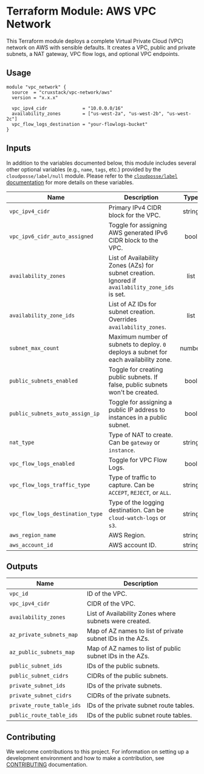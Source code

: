 # Terraform Module: AWS VPC Network

This Terraform module deploys a complete Virtual Private Cloud (VPC) network on
AWS with sensible defaults. It creates a VPC, public and private subnets, a NAT
gateway, VPC flow logs, and optional VPC endpoints.

## Usage

```hcl
module "vpc_network" {
  source  = "cruxstack/vpc-network/aws"
  version = "x.x.x"

  vpc_ipv4_cidr             = "10.0.0.0/16"
  availability_zones        = ["us-west-2a", "us-west-2b", "us-west-2c"]
  vpc_flow_logs_destination = "your-flowlogs-bucket"
}
```

## Inputs

In addition to the variables documented below, this module includes several
other optional variables (e.g., `name`, `tags`, etc.) provided by the
`cloudposse/label/null` module. Please refer to the [`cloudposse/label` documentation](https://registry.terraform.io/modules/cloudposse/label/null/latest)
for more details on these variables.

| Name                             | Description                                                                                      |  Type  |  Default  | Required |
|----------------------------------|--------------------------------------------------------------------------------------------------|:------:|:---------:|:--------:|
| `vpc_ipv4_cidr`                  | Primary IPv4 CIDR block for the VPC.                                                             | string |   None    |   Yes    |
| `vpc_ipv6_cidr_auto_assigned`    | Toggle for assigning AWS generated IPv6 CIDR block to the VPC.                                   |  bool  |   false   |    No    |
| `availability_zones`             | List of Availability Zones (AZs) for subnet creation. Ignored if `availability_zone_ids` is set. |  list  |    []     |    No    |
| `availability_zone_ids`          | List of AZ IDs for subnet creation. Overrides `availability_zones`.                              |  list  |    []     |    No    |
| `subnet_max_count`               | Maximum number of subnets to deploy. `0` deploys a subnet for each availability zone.            | number |     0     |    No    |
| `public_subnets_enabled`         | Toggle for creating public subnets. If false, public subnets won't be created.                   |  bool  |   true    |    No    |
| `public_subnets_auto_assign_ip`  | Toggle for assigning a public IP address to instances in a public subnet.                        |  bool  |   true    |    No    |
| `nat_type`                       | Type of NAT to create. Can be `gateway` or `instance`.                                           | string | "gateway" |    No    |
| `vpc_flow_logs_enabled`          | Toggle for VPC Flow Logs.                                                                        |  bool  |   true    |    No    |
| `vpc_flow_logs_traffic_type`     | Type of traffic to capture. Can be `ACCEPT`, `REJECT`, or `ALL`.                                 | string |   "ALL"   |    No    |
| `vpc_flow_logs_destination_type` | Type of the logging destination. Can be `cloud-watch-logs` or `s3`.                              | string |   "s3"    |    No    |
| `aws_region_name`                | AWS Region.                                                                                      | string |    ""     |    No    |
| `aws_account_id`                 | AWS account ID.                                                                                  | string |    ""     |    No    |

## Outputs

| Name                      | Description                                               |
|---------------------------|-----------------------------------------------------------|
| `vpc_id`                  | ID of the VPC.                                            |
| `vpc_ipv4_cidr`           | CIDR of the VPC.                                          |
| `availability_zones`      | List of Availability Zones where subnets were created.    |
| `az_private_subnets_map`  | Map of AZ names to list of private subnet IDs in the AZs. |
| `az_public_subnets_map`   | Map of AZ names to list of public subnet IDs in the AZs.  |
| `public_subnet_ids`       | IDs of the public subnets.                                |
| `public_subnet_cidrs`     | CIDRs of the public subnets.                              |
| `private_subnet_ids`      | IDs of the private subnets.                               |
| `private_subnet_cidrs`    | CIDRs of the private subnets.                             |
| `private_route_table_ids` | IDs of the private subnet route tables.                   |
| `public_route_table_ids`  | IDs of the public subnet route tables.                    |

## Contributing

We welcome contributions to this project. For information on setting up a
development environment and how to make a contribution, see [CONTRIBUTING](./CONTRIBUTING.md)
documentation.
